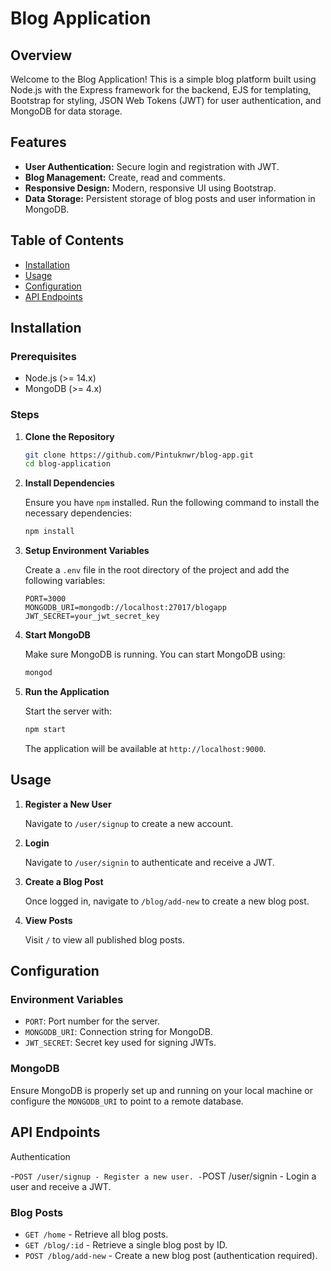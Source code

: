 
# Blog Application

## Overview

Welcome to the Blog Application! This is a simple blog platform built using Node.js with the Express framework for the backend, EJS for templating, 
Bootstrap for styling, JSON Web Tokens (JWT) for user authentication, and MongoDB for data storage.

## Features

- **User Authentication:** Secure login and registration with JWT.
- **Blog Management:** Create, read and comments.
- **Responsive Design:** Modern, responsive UI using Bootstrap.
- **Data Storage:** Persistent storage of blog posts and user information in MongoDB.

## Table of Contents

- [Installation](#installation)
- [Usage](#usage)
- [Configuration](#configuration)
- [API Endpoints](#api-endpoints)

## Installation

### Prerequisites

- Node.js (>= 14.x)
- MongoDB (>= 4.x)

### Steps

1. **Clone the Repository**

   ```bash
   git clone https://github.com/Pintuknwr/blog-app.git
   cd blog-application
   ```

2. **Install Dependencies**

   Ensure you have `npm` installed. Run the following command to install the necessary dependencies:

   ```bash
   npm install
   ```

3. **Setup Environment Variables**

   Create a `.env` file in the root directory of the project and add the following variables:

   ```env
   PORT=3000
   MONGODB_URI=mongodb://localhost:27017/blogapp
   JWT_SECRET=your_jwt_secret_key
   ```

4. **Start MongoDB**

   Make sure MongoDB is running. You can start MongoDB using:

   ```bash
   mongod
   ```

5. **Run the Application**

   Start the server with:

   ```bash
   npm start
   ```

   The application will be available at `http://localhost:9000`.

## Usage

1. **Register a New User**

   Navigate to `/user/signup` to create a new account.

2. **Login**

   Navigate to `/user/signin` to authenticate and receive a JWT.

3. **Create a Blog Post**

   Once logged in, navigate to `/blog/add-new` to create a new blog post.

4. **View Posts**

   Visit `/` to view all published blog posts.


## Configuration

### Environment Variables

- `PORT`: Port number for the server.
- `MONGODB_URI`: Connection string for MongoDB.
- `JWT_SECRET`: Secret key used for signing JWTs.

### MongoDB

Ensure MongoDB is properly set up and running on your local machine or configure the `MONGODB_URI` to point to a remote database.

## API Endpoints

Authentication

-`POST /user/signup - Register a new user.
-`POST /user/signin - Login a user and receive a JWT.

### Blog Posts

- `GET /home` - Retrieve all blog posts.
- `GET /blog/:id` - Retrieve a single blog post by ID.
- `POST /blog/add-new` - Create a new blog post (authentication required).

